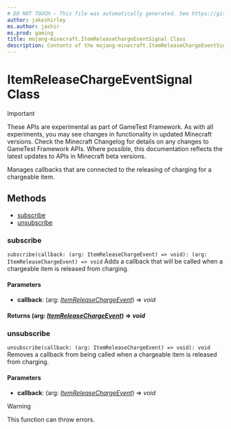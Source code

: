 ```yaml
---
# DO NOT TOUCH — This file was automatically generated. See https://github.com/Mojang/MinecraftApiDocsGenerator to modify descriptions, examples, etc.
author: jakeshirley
ms.author: jashir
ms.prod: gaming
title: mojang-minecraft.ItemReleaseChargeEventSignal Class
description: Contents of the mojang-minecraft.ItemReleaseChargeEventSignal class.
---
```

# ItemReleaseChargeEventSignal Class
>[!IMPORTANT]
>These APIs are experimental as part of GameTest Framework. As with all experiments, you may see changes in functionality in updated Minecraft versions. Check the Minecraft Changelog for details on any changes to GameTest Framework APIs. Where possible, this documentation reflects the latest updates to APIs in Minecraft beta versions.

Manages callbacks that are connected to the releasing of charging for a chargeable item.

## Methods
- [subscribe](#subscribe)
- [unsubscribe](#unsubscribe)

### **subscribe**
`
subscribe(callback: (arg: ItemReleaseChargeEvent) => void): (arg: ItemReleaseChargeEvent) => void
`
Adds a callback that will be called when a chargeable item is released from charging.

#### **Parameters**
- **callback**: (arg: [*ItemReleaseChargeEvent*](ItemReleaseChargeEvent.md)) => *void*

#### **Returns** (arg: [*ItemReleaseChargeEvent*](ItemReleaseChargeEvent.md)) => *void*

### **unsubscribe**
`
unsubscribe(callback: (arg: ItemReleaseChargeEvent) => void): void
`
Removes a callback from being called when a chargeable item is released from charging.

#### **Parameters**
- **callback**: (arg: [*ItemReleaseChargeEvent*](ItemReleaseChargeEvent.md)) => *void*
> [!WARNING]
> This function can throw errors.
